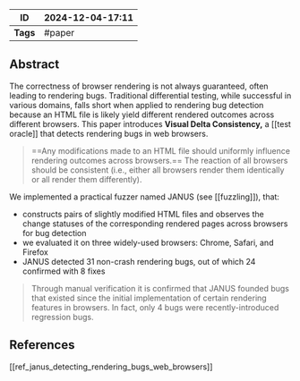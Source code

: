 
| ID       | 2024-12-04-17:11 |
| -------- | ---------------- |
| **Tags** | #paper           |
## Abstract

The correctness of browser rendering is not always guaranteed, often leading to rendering bugs. Traditional differential testing, while successful in various domains, falls short when applied to rendering bug detection because an HTML file is likely yield different rendered outcomes across different browsers.
This paper introduces **Visual Delta Consistency,** a [[test oracle]] that detects rendering bugs in web browsers.

> ==Any modifications made to an HTML file should uniformly influence rendering outcomes across browsers.== The reaction of all browsers should be consistent (i.e., either all browsers render them identically or all render them differently).

We implemented a practical fuzzer named JANUS (see [[fuzzling]]), that:
- constructs pairs of slightly modified HTML files and observes the change statuses of the corresponding rendered pages across browsers for bug detection
- we evaluated it on three widely-used browsers: Chrome, Safari, and Firefox
- JANUS detected 31 non-crash rendering bugs, out of which 24 confirmed with 8 fixes

> Through manual verification it is confirmed that JANUS founded bugs that existed since the initial implementation of certain rendering features in browsers. In fact, only 4 bugs were recently-introduced regression bugs.








## References
[[ref_janus_detecting_rendering_bugs_web_browsers]]